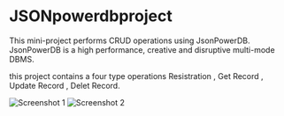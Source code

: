 # JSONpowerdbproject
This mini-project performs CRUD operations using JsonPowerDB.
JsonPowerDB is a high performance, creative and disruptive multi-mode DBMS.

this project contains a four type operations Resistration , Get Record , Update Record , Delet Record.

![Screenshot 1](https://user-images.githubusercontent.com/82367723/123036565-ec0d7b00-d40a-11eb-8384-ac0b30e2d864.png)
![Screenshot 2](https://user-images.githubusercontent.com/82367723/123036571-ed3ea800-d40a-11eb-83d6-236a68c982c8.png)
